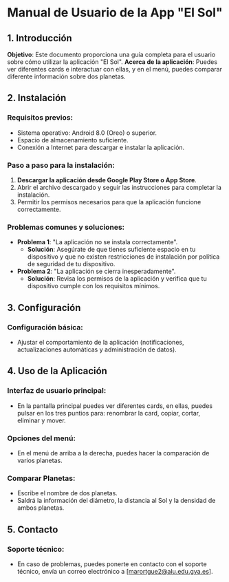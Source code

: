 # Manual de Usuario de la App "El Sol"

## 1. Introducción
**Objetivo**: Este documento proporciona una guía completa para el usuario sobre cómo utilizar la aplicación "El Sol".
**Acerca de la aplicación**: Puedes ver diferentes cards e interactuar con ellas, y en el menú, puedes comparar diferente información sobre dos planetas.

## 2. Instalación
### Requisitos previos:
- Sistema operativo: Android 8.0 (Oreo) o superior.
- Espacio de almacenamiento suficiente.
- Conexión a Internet para descargar e instalar la aplicación.

### Paso a paso para la instalación:
1. **Descargar la aplicación desde Google Play Store o App Store**.
2. Abrir el archivo descargado y seguir las instrucciones para completar la instalación.
3. Permitir los permisos necesarios para que la aplicación funcione correctamente.

### Problemas comunes y soluciones:
- **Problema 1**: "La aplicación no se instala correctamente".
    - **Solución**: Asegúrate de que tienes suficiente espacio en tu dispositivo y que no existen restricciones de instalación por política de seguridad de tu dispositivo.
- **Problema 2**: "La aplicación se cierra inesperadamente".
    - **Solución**: Revisa los permisos de la aplicación y verifica que tu dispositivo cumple con los requisitos mínimos.

## 3. Configuración
### Configuración básica:
- Ajustar el comportamiento de la aplicación (notificaciones, actualizaciones automáticas y administración de datos).

## 4. Uso de la Aplicación
### Interfaz de usuario principal:
- En la pantalla principal puedes ver diferentes cards, en ellas, puedes pulsar en los tres puntios para: renombrar la card, copiar, cortar, eliminar y mover.

### Opciones del menú:
- En el menú de arriba a la derecha, puedes hacer la comparación de varios planetas.

### Comparar Planetas:
- Escribe el nombre de dos planetas.
- Saldrá la información del diámetro, la distancia al Sol y la densidad de ambos planetas.

## 5. Contacto
### Soporte técnico:
- En caso de problemas, puedes ponerte en contacto con el soporte técnico, envía un correo electrónico a [marortgue2@alu.edu.gva.es].
